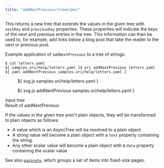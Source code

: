 ```yaml
---
title: "addNextPrevious(treelike)"
---
```


This returns a new tree that extends the values in the given tree with `nextKey` and `previousKey` properties. These properties will indicate the keys of the next and previous entries in the tree. This information can then be used to, for example, add links below a blog post that take the reader to the next or previous post.

Example application of `addNextPrevious` to a tree of strings:

```console
$ cat letters.yaml
${ samples.ori/help/letters.yaml }$ ori addNextPrevious letters.yaml
${ yaml addNextPrevious samples.ori/help/letters.yaml }
```

<div class="sideBySide">
  <figure>
    ${ svg.js samples.ori/help/letters.yaml }
  </figure>
  <figure>
    ${ svg.js addNextPrevious samples.ori/help/letters.yaml }
  </figure>
  <figcaption>Input tree</figcaption>
  <figcaption>Result of addNextPrevious</figcaption>
</div>

If the values in the given tree aren't plain objects, they will be transformed to plain objects as follows:

- A value which is an AsyncTree will be resolved to a plain object.
- A string value will become a plain object with a `text` property containing the string.
- Any other scalar value will become a plain object with a `data` property containing the scalar value.

See also [`paginate`](paginate.html), which groups a set of items into fixed-size pages.
